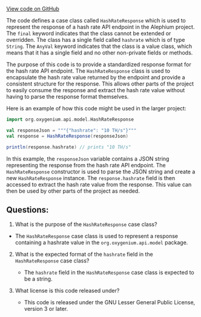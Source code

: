 [View code on GitHub](https://github.com/oxygenium/oxygenium/api/src/main/scala/org/oxygenium/api/model/HashRateResponse.scala)

The code defines a case class called `HashRateResponse` which is used to represent the response of a hash rate API endpoint in the Alephium project. The `final` keyword indicates that the class cannot be extended or overridden. The class has a single field called `hashrate` which is of type `String`. The `AnyVal` keyword indicates that the class is a value class, which means that it has a single field and no other non-private fields or methods.

The purpose of this code is to provide a standardized response format for the hash rate API endpoint. The `HashRateResponse` class is used to encapsulate the hash rate value returned by the endpoint and provide a consistent structure for the response. This allows other parts of the project to easily consume the response and extract the hash rate value without having to parse the response format themselves.

Here is an example of how this code might be used in the larger project:

```scala
import org.oxygenium.api.model.HashRateResponse

val responseJson = """{"hashrate": "10 TH/s"}"""
val response = HashRateResponse(responseJson)

println(response.hashrate) // prints "10 TH/s"
```

In this example, the `responseJson` variable contains a JSON string representing the response from the hash rate API endpoint. The `HashRateResponse` constructor is used to parse the JSON string and create a new `HashRateResponse` instance. The `response.hashrate` field is then accessed to extract the hash rate value from the response. This value can then be used by other parts of the project as needed.
## Questions: 
 1. What is the purpose of the `HashRateResponse` case class?
   - The `HashRateResponse` case class is used to represent a response containing a hashrate value in the `org.oxygenium.api.model` package.

2. What is the expected format of the `hashrate` field in the `HashRateResponse` case class?
   - The `hashrate` field in the `HashRateResponse` case class is expected to be a string.

3. What license is this code released under?
   - This code is released under the GNU Lesser General Public License, version 3 or later.